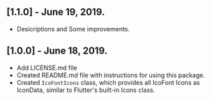 ## [1.1.0] - June 19, 2019.

* Desicriptions and Some improvements.

## [1.0.0] - June 18, 2019.

* Add LICENSE.md file
* Created README.md file with instructions for using this package.
* Created `IcoFontIcons` class, which provides all IcoFont Icons as IconData, similar to Flutter's built-in Icons class.